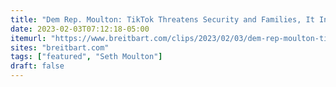 ```yaml
---
title: "Dem Rep. Moulton: TikTok Threatens Security and Families, It Influences Behavior of Kids"
date: 2023-02-03T07:12:18-05:00
itemurl: "https://www.breitbart.com/clips/2023/02/03/dem-rep-moulton-tiktok-threatens-security-and-families-it-influences-behavior-of-kids/"
sites: "breitbart.com"
tags: ["featured", "Seth Moulton"]
draft: false
---
```


